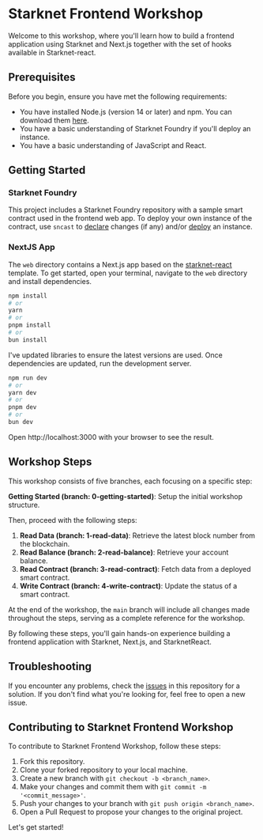 # Starknet Frontend Workshop

Welcome to this workshop, where you'll learn how to build a frontend application using Starknet and Next.js together with the set of hooks available in Starknet-react.

## Prerequisites

Before you begin, ensure you have met the following requirements:

* You have installed Node.js (version 14 or later) and npm. You can download them [here](https://nodejs.org/en/download/).
* You have a basic understanding of Starknet Foundry if you'll deploy an instance.
* You have a basic understanding of JavaScript and React.

## Getting Started

### Starknet Foundry

This project includes a Starknet Foundry repository with a sample smart contract used in the frontend web app. To deploy your own instance of the contract, use `sncast` to [declare](https://foundry-rs.github.io/starknet-foundry/starknet/declare.html) changes (if any) and/or [deploy](https://foundry-rs.github.io/starknet-foundry/starknet/deploy.html) an instance.

### NextJS App

The `web` directory contains a Next.js app based on the  [starknet-react](https://github.com/apibara/starknet-react) template. To get started, open your terminal, navigate to the `web` directory and install dependencies.
```bash
npm install
# or
yarn
# or
pnpm install
# or
bun install
```
I've updated libraries to ensure the latest versions are used. Once dependencies are updated, run the development server.
```bash
npm run dev
# or
yarn dev
# or
pnpm dev
# or
bun dev
```

Open http://localhost:3000 with your browser to see the result.

## Workshop Steps

This workshop consists of five branches, each focusing on a specific step:

**Getting Started (branch: 0-getting-started)**: Setup the initial workshop structure.

Then, proceed with the following steps:

1. **Read Data (branch: 1-read-data)**: Retrieve the latest block number from the blockchain.
2. **Read Balance (branch: 2-read-balance)**: Retrieve your account balance.
3. **Read Contract (branch: 3-read-contract)**: Fetch data from a deployed smart contract.
4. **Write Contract (branch: 4-write-contract)**: Update the status of a smart contract.

At the end of the workshop, the `main` branch will include all changes made throughout the steps, serving as a complete reference for the workshop.

By following these steps, you'll gain hands-on experience building a frontend application with Starknet, Next.js, and StarknetReact.

## Troubleshooting

If you encounter any problems, check the [issues](https://github.com/nestorbonilla/starknet-workshop-frontend/issues) in this repository for a solution. If you don't find what you're looking for, feel free to open a new issue.

## Contributing to Starknet Frontend Workshop

To contribute to Starknet Frontend Workshop, follow these steps:

1. Fork this repository.
2. Clone your forked repository to your local machine.
3. Create a new branch with `git checkout -b <branch_name>`.
4. Make your changes and commit them with `git commit -m '<commit_message>'`.
5. Push your changes to your branch with `git push origin <branch_name>`.
6. Open a Pull Request to propose your changes to the original project.

Let's get started!
